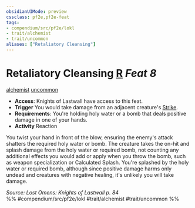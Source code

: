 ```yaml
---
obsidianUIMode: preview
cssclass: pf2e,pf2e-feat
tags:
- compendium/src/pf2e/lokl
- trait/alchemist
- trait/uncommon
aliases: ["Retaliatory Cleansing"]
---
```

# Retaliatory Cleansing  [R](../../Rules/core-rulebook/chapter-9-playing-the-game.md#Actions "Reaction") *Feat 8*  
[alchemist](../../Rules/traits/alchemist.md)  [uncommon](../../Rules/traits/uncommon.md)  

- **Access**: Knights of Lastwall have access to this feat.
- **Trigger** You would take damage from an adjacent creature's [Strike](../../Rules/actions/strike.md).
- **Requirements**: You're holding holy water or a bomb that deals positive damage in one of your hands.
- **Activity** Reaction

You twist your hand in front of the blow, ensuring the enemy's attack shatters the required holy water or bomb. The creature takes the on-hit and splash damage from the holy water or required bomb, not counting any additional effects you would add or apply when you throw the bomb, such as weapon specialization or Calculated Splash. You're splashed by the holy water or required bomb, although since positive damage harms only undead and creatures with negative healing, it's unlikely you will take damage.

*Source: Lost Omens: Knights of Lastwall p. 84*  
%% #compendium/src/pf2e/lokl #trait/alchemist #trait/uncommon %%